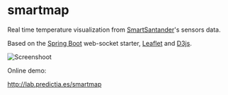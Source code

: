 smartmap
========

Real time temperature visualization from [SmartSantander](http://smartsantander.eu)'s sensors data. 

Based on the [Spring Boot](http://projects.spring.io/spring-boot/) web-socket starter, [Leaflet](http://leafletjs.com/) and [D3js](http://d3js.org/). 

![Screenshoot](http://www.predictia.es/sites/default/files/styles/news/public/images/news/smartmap.png?itok=rTwGIFx_)

Online demo:

http://lab.predictia.es/smartmap
